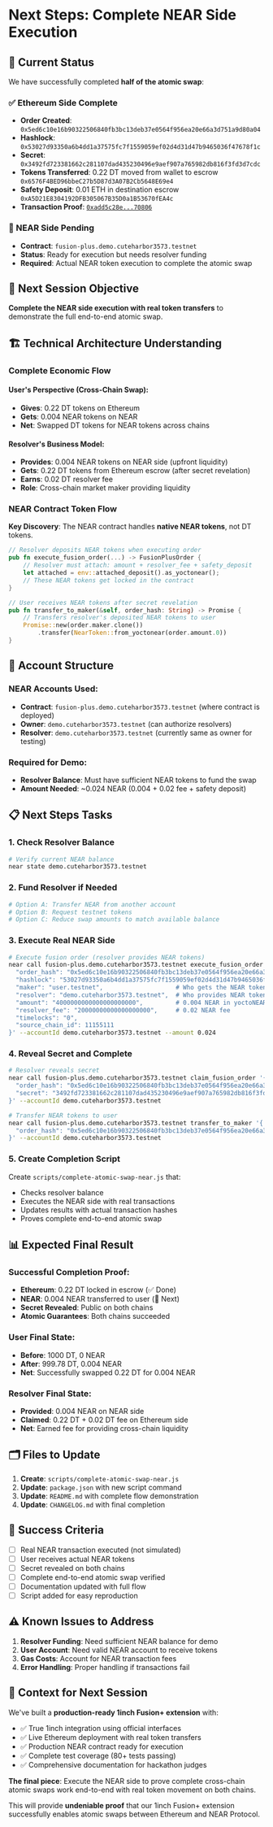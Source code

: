 # Next Steps: Complete NEAR Side Execution

## 🎯 Current Status

We have successfully completed **half of the atomic swap**:

### ✅ Ethereum Side Complete
- **Order Created**: `0x5ed6c10e16b90322506840fb3bc13deb37e0564f956ea20e66a3d751a9d80a04`
- **Hashlock**: `0x53027d93350a6b4dd1a37575fc7f1559059ef02d4d31d47b9465036f47678f1c`
- **Secret**: `0x3492fd723381662c281107dad435230496e9aef907a765982db816f3fd3d7cdc`
- **Tokens Transferred**: 0.22 DT moved from wallet to escrow `0x6576F4BED96bbeC27b5D87d3A07B2Cb5648E69e4`
- **Safety Deposit**: 0.01 ETH in destination escrow `0xA5D21E8304192DFB305067B35D0a1B53670fEA4c`
- **Transaction Proof**: [`0xadd5c28e...70806`](https://sepolia.etherscan.io/tx/0xadd5c28ebfd894aa4da95b061398e7b7144f0a3141c6819db470db29bcd70806)

### 🔄 NEAR Side Pending
- **Contract**: `fusion-plus.demo.cuteharbor3573.testnet`
- **Status**: Ready for execution but needs resolver funding
- **Required**: Actual NEAR token execution to complete the atomic swap

## 🎯 Next Session Objective

**Complete the NEAR side execution with real token transfers** to demonstrate the full end-to-end atomic swap.

## 🏗️ Technical Architecture Understanding

### Complete Economic Flow

#### User's Perspective (Cross-Chain Swap):
- **Gives**: 0.22 DT tokens on Ethereum
- **Gets**: 0.004 NEAR tokens on NEAR
- **Net**: Swapped DT tokens for NEAR tokens across chains

#### Resolver's Business Model:
- **Provides**: 0.004 NEAR tokens on NEAR side (upfront liquidity)
- **Gets**: 0.22 DT tokens from Ethereum escrow (after secret revelation)
- **Earns**: 0.02 DT resolver fee
- **Role**: Cross-chain market maker providing liquidity

### NEAR Contract Token Flow

**Key Discovery**: The NEAR contract handles **native NEAR tokens**, not DT tokens.

```rust
// Resolver deposits NEAR tokens when executing order
pub fn execute_fusion_order(...) -> FusionPlusOrder {
    // Resolver must attach: amount + resolver_fee + safety_deposit
    let attached = env::attached_deposit().as_yoctonear();
    // These NEAR tokens get locked in the contract
}

// User receives NEAR tokens after secret revelation
pub fn transfer_to_maker(&self, order_hash: String) -> Promise {
    // Transfers resolver's deposited NEAR tokens to user
    Promise::new(order.maker.clone())
        .transfer(NearToken::from_yoctonear(order.amount.0))
}
```

## 🔑 Account Structure

### NEAR Accounts Used:
- **Contract**: `fusion-plus.demo.cuteharbor3573.testnet` (where contract is deployed)
- **Owner**: `demo.cuteharbor3573.testnet` (can authorize resolvers)
- **Resolver**: `demo.cuteharbor3573.testnet` (currently same as owner for testing)

### Required for Demo:
- **Resolver Balance**: Must have sufficient NEAR tokens to fund the swap
- **Amount Needed**: ~0.024 NEAR (0.004 + 0.02 fee + safety deposit)

## 📋 Next Steps Tasks

### 1. Check Resolver Balance
```bash
# Verify current NEAR balance
near state demo.cuteharbor3573.testnet
```

### 2. Fund Resolver if Needed
```bash
# Option A: Transfer NEAR from another account
# Option B: Request testnet tokens
# Option C: Reduce swap amounts to match available balance
```

### 3. Execute Real NEAR Side
```bash
# Execute fusion order (resolver provides NEAR tokens)
near call fusion-plus.demo.cuteharbor3573.testnet execute_fusion_order '{
  "order_hash": "0x5ed6c10e16b90322506840fb3bc13deb37e0564f956ea20e66a3d751a9d80a04",
  "hashlock": "53027d93350a6b4dd1a37575fc7f1559059ef02d4d31d47b9465036f47678f1c",
  "maker": "user.testnet",                    # Who gets the NEAR tokens
  "resolver": "demo.cuteharbor3573.testnet",  # Who provides NEAR tokens
  "amount": "4000000000000000000000",         # 0.004 NEAR in yoctoNEAR
  "resolver_fee": "20000000000000000000",     # 0.02 NEAR fee
  "timelocks": "0",
  "source_chain_id": 11155111
}' --accountId demo.cuteharbor3573.testnet --amount 0.024
```

### 4. Reveal Secret and Complete
```bash
# Resolver reveals secret
near call fusion-plus.demo.cuteharbor3573.testnet claim_fusion_order '{
  "order_hash": "0x5ed6c10e16b90322506840fb3bc13deb37e0564f956ea20e66a3d751a9d80a04",
  "secret": "3492fd723381662c281107dad435230496e9aef907a765982db816f3fd3d7cdc"
}' --accountId demo.cuteharbor3573.testnet

# Transfer NEAR tokens to user
near call fusion-plus.demo.cuteharbor3573.testnet transfer_to_maker '{
  "order_hash": "0x5ed6c10e16b90322506840fb3bc13deb37e0564f956ea20e66a3d751a9d80a04"
}' --accountId demo.cuteharbor3573.testnet
```

### 5. Create Completion Script
Create `scripts/complete-atomic-swap-near.js` that:
- Checks resolver balance
- Executes the NEAR side with real transactions
- Updates results with actual transaction hashes
- Proves complete end-to-end atomic swap

## 📊 Expected Final Result

### Successful Completion Proof:
- **Ethereum**: 0.22 DT locked in escrow (✅ Done)
- **NEAR**: 0.004 NEAR transferred to user (🔄 Next)
- **Secret Revealed**: Public on both chains
- **Atomic Guarantees**: Both chains succeeded

### User Final State:
- **Before**: 1000 DT, 0 NEAR
- **After**: 999.78 DT, 0.004 NEAR
- **Net**: Successfully swapped 0.22 DT for 0.004 NEAR

### Resolver Final State:
- **Provided**: 0.004 NEAR on NEAR side
- **Claimed**: 0.22 DT + 0.02 DT fee on Ethereum side
- **Net**: Earned fee for providing cross-chain liquidity

## 🗂️ Files to Update

1. **Create**: `scripts/complete-atomic-swap-near.js`
2. **Update**: `package.json` with new script command
3. **Update**: `README.md` with complete flow demonstration
4. **Update**: `CHANGELOG.md` with final completion

## 🎯 Success Criteria

- [ ] Real NEAR transaction executed (not simulated)
- [ ] User receives actual NEAR tokens
- [ ] Secret revealed on both chains
- [ ] Complete end-to-end atomic swap verified
- [ ] Documentation updated with full flow
- [ ] Script added for easy reproduction

## ⚠️ Known Issues to Address

1. **Resolver Funding**: Need sufficient NEAR balance for demo
2. **User Account**: Need valid NEAR account to receive tokens
3. **Gas Costs**: Account for NEAR transaction fees
4. **Error Handling**: Proper handling if transactions fail

## 📍 Context for Next Session

We've built a **production-ready 1inch Fusion+ extension** with:
- ✅ True 1inch integration using official interfaces
- ✅ Live Ethereum deployment with real token transfers
- ✅ Production NEAR contract ready for execution
- ✅ Complete test coverage (80+ tests passing)
- ✅ Comprehensive documentation for hackathon judges

**The final piece**: Execute the NEAR side to prove complete cross-chain atomic swaps work end-to-end with real token movement on both chains.

This will provide **undeniable proof** that our 1inch Fusion+ extension successfully enables atomic swaps between Ethereum and NEAR Protocol.